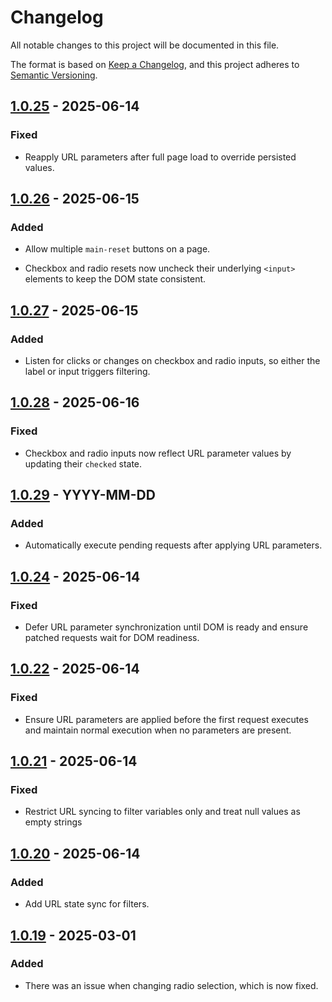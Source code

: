 # Changelog

All notable changes to this project will be documented in this file.

The format is based on [Keep a Changelog](https://keepachangelog.com/en/1.1.0/),
and this project adheres to [Semantic Versioning](https://semver.org/spec/v2.0.0.html).

## [1.0.25] - 2025-06-14

### Fixed

- Reapply URL parameters after full page load to override persisted values.

## [1.0.26] - 2025-06-15

### Added

- Allow multiple `main-reset` buttons on a page.

- Checkbox and radio resets now uncheck their underlying `<input>` elements to keep the DOM state consistent.

## [1.0.27] - 2025-06-15
### Added
- Listen for clicks or changes on checkbox and radio inputs, so either the label or input triggers filtering.

## [1.0.28] - 2025-06-16
### Fixed
- Checkbox and radio inputs now reflect URL parameter values by updating their `checked` state.

## [1.0.29] - YYYY-MM-DD
### Added
- Automatically execute pending requests after applying URL parameters.
 
## [1.0.24] - 2025-06-14

### Fixed

- Defer URL parameter synchronization until DOM is ready and ensure patched requests wait for DOM readiness.

## [1.0.22] - 2025-06-14

### Fixed

- Ensure URL parameters are applied before the first request executes and maintain normal execution when no parameters are present.

## [1.0.21] - 2025-06-14

### Fixed

- Restrict URL syncing to filter variables only and treat null values as empty strings

## [1.0.20] - 2025-06-14

### Added

- Add URL state sync for filters.

## [1.0.19] - 2025-03-01

### Added

- There was an issue when changing radio selection, which is now fixed.

[1.0.27]: https://github.com/aonnoy/wized-filter-pagination/releases/tag/v1.0.27
[1.0.28]: https://github.com/aonnoy/wized-filter-pagination/releases/tag/v1.0.28
[1.0.26]: https://github.com/aonnoy/wized-filter-pagination/releases/tag/v1.0.26
[1.0.25]: https://github.com/aonnoy/wized-filter-pagination/releases/tag/v1.0.25
[1.0.24]: https://github.com/aonnoy/wized-filter-pagination/releases/tag/v1.0.24
[1.0.22]: https://github.com/aonnoy/wized-filter-pagination/releases/tag/v1.0.22
[1.0.21]: https://github.com/aonnoy/wized-filter-pagination/releases/tag/v1.0.21
[1.0.20]: https://github.com/aonnoy/wized-filter-pagination/releases/tag/v1.0.20
[1.0.19]: https://github.com/aonnoy/wized-filter-pagination/releases/tag/v1.0.19
[1.0.29]: https://github.com/aonnoy/wized-filter-pagination/releases/tag/v1.0.29
